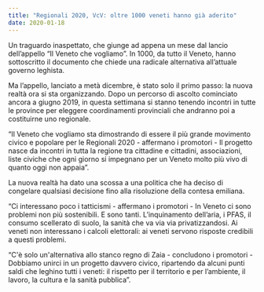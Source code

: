 ```yaml
---
title: "Regionali 2020, VcV: oltre 1000 veneti hanno già aderito"
date: 2020-01-18
---
```


Un traguardo inaspettato, che giunge ad appena un mese dal lancio dell’appello “Il Veneto che vogliamo”. In 1000, da tutto il Veneto, hanno sottoscritto il documento che chiede una radicale alternativa all’attuale governo leghista.

Ma l’appello, lanciato a metà dicembre, è stato solo il primo passo: la nuova realtà ora si sta organizzando. Dopo un percorso di ascolto cominciato ancora a giugno 2019, in questa settimana si stanno tenendo incontri in tutte le province per eleggere coordinamenti provinciali che andranno poi a costituirne uno regionale.

“Il Veneto che vogliamo sta dimostrando di essere il più grande movimento civico e popolare per le Regionali 2020 - affermano i promotori - Il progetto nasce da incontri in tutta la regione tra cittadine e cittadini, associazioni, liste civiche che ogni giorno si impegnano per un Veneto molto più vivo di quanto oggi non appaia”.

La nuova realtà ha dato una scossa a una politica che ha deciso di congelare qualsiasi decisione fino alla risoluzione della contesa emiliana.

“Ci interessano poco i tatticismi - affermano i promotori - In Veneto ci sono problemi non più sostenibili. E sono tanti. L’inquinamento dell’aria, i PFAS, il consumo scellerato di suolo, la sanità che va via via privatizzandosi. Ai veneti non interessano i calcoli elettorali: ai veneti servono risposte credibili a questi problemi.

“C'è solo un'alternativa allo stanco regno di Zaia - concludono i promotori - Dobbiamo unirci in un progetto davvero civico, ripartendo da alcuni punti saldi che leghino tutti i veneti: il rispetto per il territorio e per l’ambiente, il lavoro, la cultura e la sanità pubblica”.
